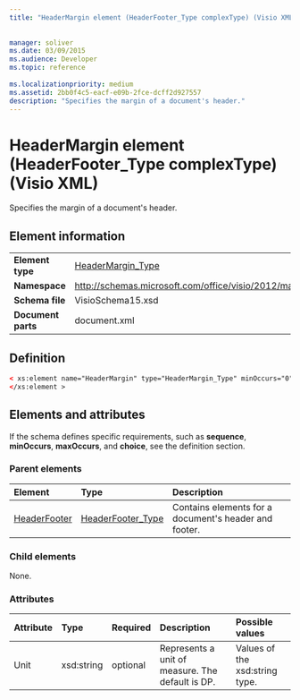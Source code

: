 ```yaml
---
title: "HeaderMargin element (HeaderFooter_Type complexType) (Visio XML)"
 
 
manager: soliver
ms.date: 03/09/2015
ms.audience: Developer
ms.topic: reference
 
ms.localizationpriority: medium
ms.assetid: 2bb0f4c5-eacf-e09b-2fce-dcff2d927557
description: "Specifies the margin of a document's header."
---
```


# HeaderMargin element (HeaderFooter_Type complexType) (Visio XML)

Specifies the margin of a document's header.
  
## Element information

|||
|:-----|:-----|
|**Element type** <br/> |[HeaderMargin_Type](headermargin_type-complextypevisio-xml.md) <br/> |
|**Namespace** <br/> |http://schemas.microsoft.com/office/visio/2012/main  <br/> |
|**Schema file** <br/> |VisioSchema15.xsd  <br/> |
|**Document parts** <br/> |document.xml  <br/> |
   
## Definition

```XML
< xs:element name="HeaderMargin" type="HeaderMargin_Type" minOccurs="0" maxOccurs="1" >
</xs:element >
```

## Elements and attributes

If the schema defines specific requirements, such as **sequence**, **minOccurs**, **maxOccurs**, and **choice**, see the definition section. 
  
### Parent elements

|**Element**|**Type**|**Description**|
|:-----|:-----|:-----|
|[HeaderFooter](headerfooter-element-visiodocument_type-complextypevisio-xml.md) <br/> |[HeaderFooter_Type](headerfooter_type-complextypevisio-xml.md) <br/> |Contains elements for a document's header and footer.  <br/> |
   
### Child elements

None.
  
### Attributes

|**Attribute**|**Type**|**Required**|**Description**|**Possible values**|
|:-----|:-----|:-----|:-----|:-----|
|Unit  <br/> |xsd:string  <br/> |optional  <br/> |Represents a unit of measure. The default is DP.  <br/> |Values of the xsd:string type.  <br/> |
   


